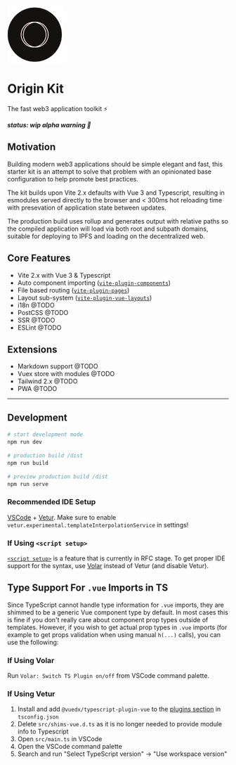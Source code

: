 <img src='./src/assets/origin-logo.svg' width='128' height='128' alt='origin' />

# Origin Kit

The fast web3 application toolkit ⚡️

***status: wip alpha warning 🐉***

## Motivation
Building modern web3 applications should be simple elegant and fast, this starter kit is an attempt to solve that problem with an opinionated base configuration to help promote best practices.

The kit builds upon Vite 2.x defaults with Vue 3 and Typescript, resulting in esmodules served directly to the browser and < 300ms hot reloading time with presevation of application state between updates.

The production build uses rollup and generates output with relative paths so the compiled application will load via both root and subpath domains, suitable for deploying to IPFS and loading on the decentralized web.

## Core Features 
- Vite 2.x with Vue 3 & Typescript
- Auto component importing ([`vite-plugin-components`](https://github.com/antfu/vite-plugin-components))
- File based routing ([`vite-plugin-pages`](https://github.com/hannoeru/vite-plugin-pages))
- Layout sub-system ([`vite-plugin-vue-layouts`](https://github.com/JohnCampionJr/vite-plugin-vue-layouts))
- i18n @TODO
- PostCSS @TODO
- SSR @TODO
- ESLint @TODO

## Extensions
- Markdown support @TODO
- Vuex store with modules @TODO
- Tailwind 2.x @TODO
- PWA @TODO

---

## Development

```bash
# start development mode
npm run dev
```

```bash
# production build /dist
npm run build
```

```bash
# preview production build /dist
npm run serve
```
### Recommended IDE Setup

[VSCode](https://code.visualstudio.com/) + [Vetur](https://marketplace.visualstudio.com/items?itemName=octref.vetur). Make sure to enable `vetur.experimental.templateInterpolationService` in settings!

### If Using `<script setup>`

[`<script setup>`](https://github.com/vuejs/rfcs/pull/227) is a feature that is currently in RFC stage. To get proper IDE support for the syntax, use [Volar](https://marketplace.visualstudio.com/items?itemName=johnsoncodehk.volar) instead of Vetur (and disable Vetur).

## Type Support For `.vue` Imports in TS

Since TypeScript cannot handle type information for `.vue` imports, they are shimmed to be a generic Vue component type by default. In most cases this is fine if you don't really care about component prop types outside of templates. However, if you wish to get actual prop types in `.vue` imports (for example to get props validation when using manual `h(...)` calls), you can use the following:

### If Using Volar

Run `Volar: Switch TS Plugin on/off` from VSCode command palette.

### If Using Vetur

1. Install and add `@vuedx/typescript-plugin-vue` to the [plugins section](https://www.typescriptlang.org/tsconfig#plugins) in `tsconfig.json`
2. Delete `src/shims-vue.d.ts` as it is no longer needed to provide module info to Typescript
3. Open `src/main.ts` in VSCode
4. Open the VSCode command palette
5. Search and run "Select TypeScript version" -> "Use workspace version"
